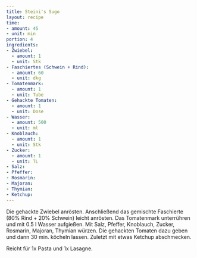 ```yaml
---
title: Steini's Sugo
layout: recipe
time:
- amount: 45
- unit: min
portion: 4
ingredients:
- Zwiebel:
  - amount: 1
  - unit: Stk
- Faschiertes (Schwein + Rind):
  - amount: 60
  - unit: dkg
- Tomatenmark:
  - amount: 1
  - unit: Tube
- Gehackte Tomaten:
  - amount: 1
  - unit: Dose
- Wasser:
  - amount: 500
  - unit: ml
- Knoblauch:
  - amount: 1
  - unit: Stk
- Zucker:
  - amount: 1
  - unit: TL
- Salz: 
- Pfeffer: 
- Rosmarin: 
- Majoran: 
- Thymian: 
- Ketchup: 
---
```


Die gehackte Zwiebel anrösten.
Anschließend das gemischte Faschierte (80% Rind + 20% Schwein) leicht anrösten.
Das Tomatenmark unterrühren und mit 0.5 l Wasser aufgießen.
Mit Salz, Pfeffer, Knoblauch, Zucker, Rosmarin, Majoran, Thymian würzen.
Die gehackten Tomaten dazu geben und dann 30 min. köcheln lassen.
Zuletzt mit etwas Ketchup abschmecken.

Reicht für 1x Pasta und 1x Lasagne.
